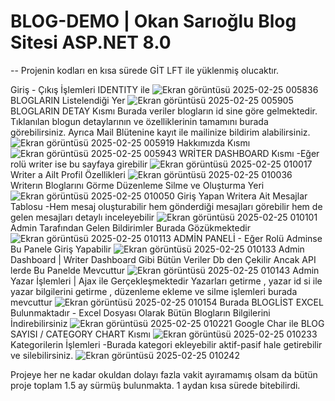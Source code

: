 # BLOG-DEMO | Okan Sarıoğlu Blog Sitesi ASP.NET 8.0
-- Projenin kodları en kısa sürede GİT LFT ile yüklenmiş olucaktır.

Giriş - Çıkış İşlemleri IDENTITY ile 
![Ekran görüntüsü 2025-02-25 005836](https://github.com/user-attachments/assets/abf6d538-1801-4df0-8c09-21a4d0559dd8)
BLOGLARIN Listelendiği Yer
![Ekran görüntüsü 2025-02-25 005905](https://github.com/user-attachments/assets/929a6777-2c52-4c99-a441-734f31eb9537)
BLOGLARIN DETAY Kısmı
Burada veriler blogların id sine göre gelmektedir. Tıklanılan blogun detaylarının ve özelliklerinin tamamını burada görebilirsiniz. Ayrıca Mail Blütenine kayıt ile mailinize bildirim alabilirsiniz.
![Ekran görüntüsü 2025-02-25 005919](https://github.com/user-attachments/assets/4f552c8e-e958-4bc1-8994-b5e3fca3c7ac)
Hakkımızda Kısmı
![Ekran görüntüsü 2025-02-25 005943](https://github.com/user-attachments/assets/34e1b869-7095-42bd-a57b-49fa5492b09d)
WRİTER DASHBOARD Kısmı
-Eğer rolü writer ise bu sayfaya girebilir
![Ekran görüntüsü 2025-02-25 010017](https://github.com/user-attachments/assets/6f4aa088-d180-423e-bb0c-48f19e0ba2fa)
Writer a Ailt Profil Özellikleri
![Ekran görüntüsü 2025-02-25 010036](https://github.com/user-attachments/assets/92c8c2e9-57d2-47c5-91c9-eebde6bbc019)
Writerın Bloglarını Görme Düzenleme Silme ve Oluşturma Yeri
![Ekran görüntüsü 2025-02-25 010050](https://github.com/user-attachments/assets/d21ebf32-b885-4280-b095-4394e059ee5e)
Giriş Yapan Writera Ait Mesajlar Tablosu
-Hem mesaj oluşturabilir hem gönderdiği mesajları görebilir hem de gelen mesajları detaylı inceleyebilir
![Ekran görüntüsü 2025-02-25 010101](https://github.com/user-attachments/assets/0c4aa04e-0176-4bab-8603-5c385873f7dd)
Admin Tarafından Gelen Bildirimler Burada Gözükmektedir
![Ekran görüntüsü 2025-02-25 010113](https://github.com/user-attachments/assets/8a3eda45-8020-437e-9905-e5a0f70391c8)
ADMİN PANELİ - Eğer Rolü Adminse Bu Panele Giriş Yapabilir
![Ekran görüntüsü 2025-02-25 010133](https://github.com/user-attachments/assets/38856c09-b468-443b-ad9c-80cdc44f6d1f)
Admin Dashboard | Writer Dashboard Gibi Bütün Veriler Db den Çekilir Ancak API lerde Bu Panelde Mevcuttur
![Ekran görüntüsü 2025-02-25 010143](https://github.com/user-attachments/assets/8af4934f-73f0-4a09-956a-c0b61a32bd27)
Admin Yazar İşlemleri | Ajax ile Gerçekleşmektedir
Yazarları getirme , yazar id si ile yazar bilgilerini getirme , düzenleme ekleme ve silme işlemleri burada mevcuttur
![Ekran görüntüsü 2025-02-25 010154](https://github.com/user-attachments/assets/0b19a6c8-675e-463e-831d-dabdf3f9cbb0)
Burada BLOGLİST EXCEL Bulunmaktadır - Excel Dosyası Olarak Bütün Blogların Bilgilerini İndirebilirsiniz 
![Ekran görüntüsü 2025-02-25 010221](https://github.com/user-attachments/assets/40d8ea47-b0b4-4730-b804-32ad8bdc307d)
Google Char ile BLOG SAYISI / CATEGORY CHART Kısmı
![Ekran görüntüsü 2025-02-25 010233](https://github.com/user-attachments/assets/7104aafc-19a2-401e-8790-7bc545c583eb)
Kategorilerin İşlemleri
-Burada kategori ekleyebilir aktif-pasif hale getirebilir ve silebilirsiniz.
![Ekran görüntüsü 2025-02-25 010242](https://github.com/user-attachments/assets/5775858d-46f9-41d9-b3a4-445438f04a85)

Projeye her ne kadar okuldan dolayı fazla vakit ayıramamış olsam da bütün proje toplam 1.5 ay sürmüş bulunmakta. 1 aydan kısa sürede bitebilirdi.











